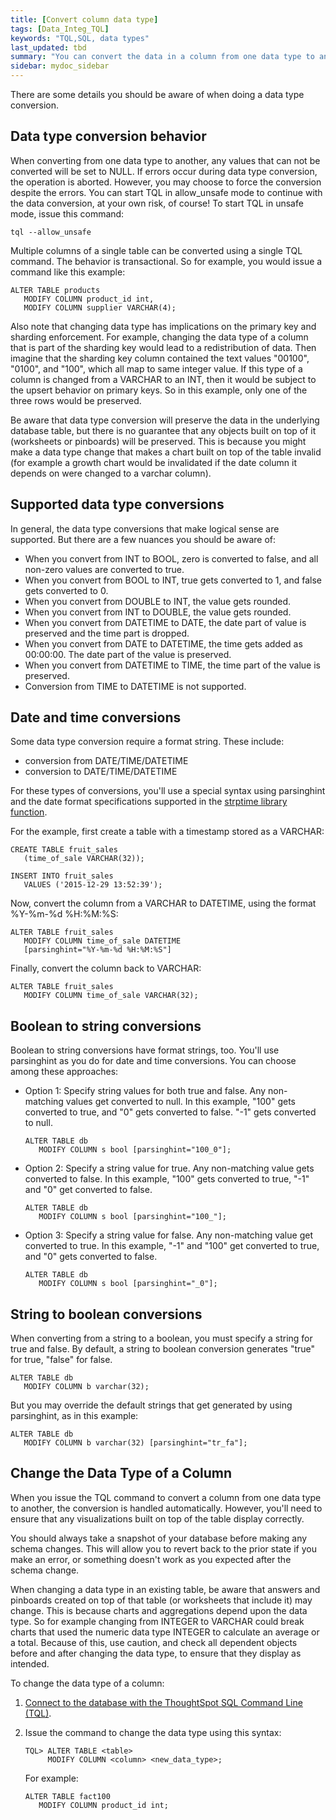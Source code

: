 ```yaml
---
title: [Convert column data type]
tags: [Data_Integ_TQL]
keywords: "TQL,SQL, data types"
last_updated: tbd
summary: "You can convert the data in a column from one data type to another by issuing a TQL command. "
sidebar: mydoc_sidebar
---
```

There are some details you should be aware of when doing a data type conversion.

## Data type conversion behavior

When converting from one data type to another, any values that can not be converted will be set to NULL. If errors occur during data type conversion, the operation is aborted. However, you may choose to force the conversion despite the errors. You can start TQL in allow_unsafe mode to continue with the data conversion, at your own risk, of course! To start TQL in unsafe mode, issue this command:

```
tql --allow_unsafe
```

Multiple columns of a single table can be converted using a single TQL command. The behavior is transactional. So for example, you would issue a command like this example:

```
ALTER TABLE products
   MODIFY COLUMN product_id int,
   MODIFY COLUMN supplier VARCHAR(4);
```

Also note that changing data type has implications on the primary key and sharding enforcement. For example, changing the data type of a column that is part of the sharding key would lead to a redistribution of data. Then imagine that the sharding key column contained the text values "00100", "0100", and "100", which all map to same integer value. If this type of a column is changed from a VARCHAR to an INT, then it would be subject to the upsert behavior on primary keys. So in this example, only one of the three rows would be preserved.

Be aware that data type conversion will preserve the data in the underlying database table, but there is no guarantee that any objects built on top of it (worksheets or pinboards) will be preserved. This is because you might make a data type change that makes a chart built on top of the table invalid (for example a growth chart would be invalidated if the date column it depends on were changed to a varchar column).

## Supported data type conversions

In general, the data type conversions that make logical sense are supported. But there are a few nuances you should be aware of:

-   When you convert from INT to BOOL, zero is converted to false, and all non-zero values are converted to true.
-   When you convert from BOOL to INT, true gets converted to 1, and false gets converted to 0.
-   When you convert from DOUBLE to INT, the value gets rounded.
-   When you convert from INT to DOUBLE, the value gets rounded.
-   When you convert from DATETIME to DATE, the date part of value is preserved and the time part is dropped.
-   When you convert from DATE to DATETIME, the time gets added as 00:00:00. The date part of the value is preserved.
-   When you convert from DATETIME to TIME, the time part of the value is preserved.
-   Conversion from TIME to DATETIME is not supported.

## Date and time conversions

Some data type conversion require a format string. These include:

-   conversion from DATE/TIME/DATETIME
-   conversion to DATE/TIME/DATETIME

For these types of conversions, you'll use a special syntax using parsinghint and the date format specifications supported in the [strptime library function](http://man7.org/linux/man-pages/man3/strptime.3.html).

For the example, first create a table with a timestamp stored as a VARCHAR:

```
CREATE TABLE fruit_sales
   (time_of_sale VARCHAR(32));

INSERT INTO fruit_sales
   VALUES ('2015-12-29 13:52:39');
```

Now, convert the column from a VARCHAR to DATETIME, using the format %Y-%m-%d %H:%M:%S:

```
ALTER TABLE fruit_sales
   MODIFY COLUMN time_of_sale DATETIME
   [parsinghint="%Y-%m-%d %H:%M:%S"]
```

Finally, convert the column back to VARCHAR:

```
ALTER TABLE fruit_sales
   MODIFY COLUMN time_of_sale VARCHAR(32);
```

## Boolean to string conversions

Boolean to string conversions have format strings, too. You'll use parsinghint as you do for date and time conversions. You can choose among these approaches:

-   Option 1: Specify string values for both true and false. Any non-matching values get converted to null. In this example, "100" gets converted to true, and "0" gets converted to false. "-1" gets converted to null.

    ```
    ALTER TABLE db
       MODIFY COLUMN s bool [parsinghint="100_0"];
    ```

-   Option 2: Specify a string value for true. Any non-matching value gets converted to false. In this example, "100" gets converted to true, "-1" and "0" get converted to false.

    ```
    ALTER TABLE db
       MODIFY COLUMN s bool [parsinghint="100_"];
    ```

-   Option 3: Specify a string value for false. Any non-matching value get converted to true. In this example, "-1" and "100" get converted to true, and "0" gets converted to false.

    ```
    ALTER TABLE db
       MODIFY COLUMN s bool [parsinghint="_0"];
    ```


## String to boolean conversions

When converting from a string to a boolean, you must specify a string for true and false. By default, a string to boolean conversion generates "true" for true, "false" for false.

```
ALTER TABLE db
   MODIFY COLUMN b varchar(32);
```

But you may override the default strings that get generated by using parsinghint, as in this example:

```
ALTER TABLE db
   MODIFY COLUMN b varchar(32) [parsinghint="tr_fa"];
```

## Change the Data Type of a Column

When you issue the TQL command to convert a column from one data type to another, the conversion is handled automatically. However, you'll need to ensure that any visualizations built on top of the table display correctly.

You should always take a snapshot of your database before making any schema changes. This will allow you to revert back to the prior state if you make an error, or something doesn't work as you expected after the schema change.

When changing a data type in an existing table, be aware that answers and pinboards created on top of that table (or worksheets that include it) may change. This is because charts and aggregations depend upon the data type. So for example changing from INTEGER to VARCHAR could break charts that used the numeric data type INTEGER to calculate an average or a total. Because of this, use caution, and check all dependent objects before and after changing the data type, to ensure that they display as intended.

To change the data type of a column:

1. [Connect to the database with the ThoughtSpot SQL Command Line (TQL)](connect_sql_cli.html#).
2. Issue the command to change the data type using this syntax:

    ```
    TQL> ALTER TABLE <table>
         MODIFY COLUMN <column> <new_data_type>;
    ```

    For example:

    ```
    ALTER TABLE fact100
       MODIFY COLUMN product_id int;
